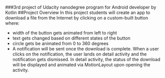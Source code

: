 ###3rd project of Udacity nanodegree program for Android developer by Kotlin
##Project Overview
In this project students will create an app to download a file from the Internet by clicking on a custom-built button where:<br>
- width of the button gets animated from left to right<br>
- text gets changed based on different states of the button<br>
- circle gets be animated from 0 to 360 degrees<br>
- A notification will be sent once the download is complete. When a user clicks on the notification, 
the user lands on detail activity and the notification gets dismissed. 
In detail activity, the status of the download will be displayed and animated via MotionLayout upon opening the activity.<br>
  
